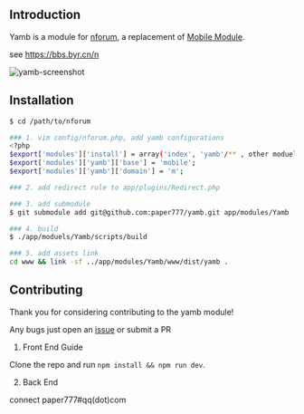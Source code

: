 ## Introduction

Yamb is a module for [nforum](https://github.com/xw2423/nForum), a replacement of [Mobile Module](https://github.com/xw2423/nForum/tree/2.0/app/modules).

<!--
Yamb is also a project for BYRs to learn front end programming
-->

see https://bbs.byr.cn/n

![yamb-screenshot](http://qniu.also777.com/yamb-screenshot.png)



## Installation


``` bash
$ cd /path/to/nforum

### 1. vim config/nforum.php, add yamb configurations
<?php
$export['modules']['install'] = array('index', 'yamb'/** , other moduels */);
$export['modules']['yamb']['base'] = 'mobile';
$export['modules']['yamb']['domain'] = 'm';

### 2. add redirect rule to app/plugins/Redirect.php

### 3. add submodule
$ git submodule add git@github.com:paper777/yamb.git app/modules/Yamb

### 4. build
$ ./app/moduels/Yamb/scripts/build

### 5. add assets link
cd www && link -sf ../app/modules/Yamb/www/dist/yamb .

```


## Contributing

Thank you for considering contributing to the yamb module! 

Any bugs just open an [issue](https://github.com/paper777/yamb/issues/new) or submit a PR

1. Front End Guide

Clone the repo and run ```npm install && npm run dev```. 

2. Back End

connect paper777#qq(dot)com
